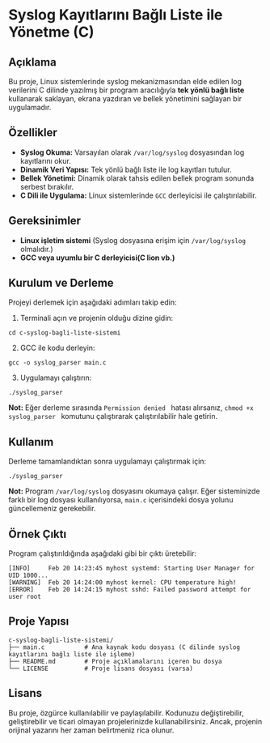 # Syslog Kayıtlarını Bağlı Liste ile Yönetme (C)

## Açıklama
Bu proje, Linux sistemlerinde syslog mekanizmasından elde edilen log verilerini C dilinde yazılmış bir program aracılığıyla **tek yönlü bağlı liste** kullanarak saklayan,
ekrana yazdıran ve bellek yönetimini sağlayan bir uygulamadır. 

## Özellikler
- **Syslog Okuma:** Varsayılan olarak `/var/log/syslog` dosyasından log kayıtlarını okur.
- **Dinamik Veri Yapısı:** Tek yönlü bağlı liste ile log kayıtları tutulur.
- **Bellek Yönetimi:** Dinamik olarak tahsis edilen bellek program sonunda serbest bırakılır.
- **C Dili ile Uygulama:** Linux sistemlerinde `GCC` derleyicisi ile çalıştırılabilir.

## Gereksinimler
- **Linux işletim sistemi** (Syslog dosyasına erişim için `/var/log/syslog` olmalıdır.)
- **GCC veya uyumlu bir C derleyicisi(C lion vb.)**

## Kurulum ve Derleme

Projeyi derlemek için aşağıdaki adımları takip edin:

1. Terminali açın ve projenin olduğu dizine gidin:
  ```
  cd c-syslog-bagli-liste-sistemi
  ```
2. GCC ile kodu derleyin:
  ```
  gcc -o syslog_parser main.c
  ```
3. Uygulamayı çalıştırın:
  ```
  ./syslog_parser
  ```
**Not:** Eğer derleme sırasında `Permission denied ` hatası alırsanız, `chmod +x syslog_parser ` komutunu çalıştırarak çalıştırılabilir hale getirin.

## Kullanım
Derleme tamamlandıktan sonra uygulamayı çalıştırmak için:
```
./syslog_parser
```
**Not:** Program ```/var/log/syslog``` dosyasını okumaya çalışır.
Eğer sisteminizde farklı bir log dosyası kullanılıyorsa, ```main.c``` içerisindeki dosya yolunu güncellemeniz gerekebilir.

## Örnek Çıktı

Program çalıştırıldığında aşağıdaki gibi bir çıktı üretebilir:

```
[INFO]     Feb 20 14:23:45 myhost systemd: Starting User Manager for UID 1000...
[WARNING]  Feb 20 14:24:00 myhost kernel: CPU temperature high!
[ERROR]    Feb 20 14:24:15 myhost sshd: Failed password attempt for user root
```


## Proje Yapısı
```
c-syslog-bagli-liste-sistemi/
├── main.c           # Ana kaynak kodu dosyası (C dilinde syslog kayıtlarını bağlı liste ile işleme)
├── README.md        # Proje açıklamalarını içeren bu dosya
└── LICENSE          # Proje lisans dosyası (varsa)
```

## Lisans
Bu proje, özgürce kullanılabilir ve paylaşılabilir. Kodunuzu değiştirebilir, geliştirebilir ve ticari olmayan projelerinizde kullanabilirsiniz.
Ancak, projenin orijinal yazarını her zaman belirtmeniz rica olunur. 
